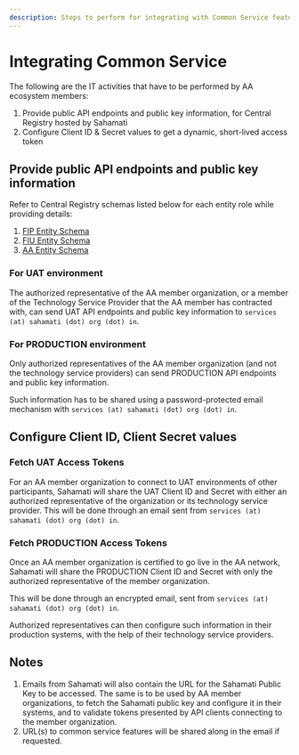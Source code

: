 ```yaml
---
description: Steps to perform for integrating with Common Service features
---
```


# Integrating Common Service

The following are the IT activities that have to be performed by AA ecosystem members:

1. Provide public API endpoints and public key information, for Central Registry hosted by Sahamati&#x20;
2. Configure Client ID & Secret values to get a dynamic, short-lived access token

## Provide public API endpoints and public key information

Refer to Central Registry schemas listed below for each entity role while providing details:

1. [FIP Entity Schema](reference/cr-fip-schema.md)
2. [FIU Entity Schema](reference/cr-fiu-schema.md)
3. [AA Entity Schema](reference/cr-aa-schema.md)

### For UAT environment

The authorized representative of the AA member organization, or a member of the Technology Service Provider that the AA member has contracted with, can send UAT API endpoints and public key information to `services (at) sahamati (dot) org (dot) in`.

### **For PRODUCTION environment**

Only authorized representatives of the AA member organization (and not the technology service providers) can send PRODUCTION API endpoints and public key information.

Such information has to be shared using a password-protected email mechanism with `services (at) sahamati (dot) org (dot) in`.

## **Configure Client ID, Client Secret values**

### **Fetch UAT Access Tokens**

For an AA member organization to connect to UAT environments of other participants, Sahamati will share the UAT Client ID and Secret with either an authorized representative of the organization or its technology service provider. This will be done through an email sent from `services (at) sahamati (dot) org (dot) in`.

### Fetch PRODUCTION Access Tokens

Once an AA member organization is certified to go live in the AA network, Sahamati will share the PRODUCTION Client ID and Secret with only the authorized representative of the member organization.

This will be done through an encrypted email, sent from `services (at) sahamati (dot) org (dot) in`.

Authorized representatives can then configure such information in their production systems, with the help of their technology service providers.



## Notes

1. Emails from Sahamati will also contain the URL for the Sahamati Public Key to be accessed. The same is to be used by AA member organizations, to fetch the Sahamati public key and configure it in their systems, and to validate tokens presented by API clients connecting to the member organization.
2. URL(s) to common service features will be shared along in the email if requested.
